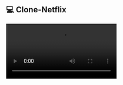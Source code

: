 ## 💻 Clone-Netflix

<video autocontrols src="https://giphy.com/embed/UDHUAyGEFt4PW960MJ">
<h5>Aplicação criada utilizando a Api de filmes.</h5>
## Linguagens utilizadas
<ul>
<li>Html</li>
<li>Css </li>
<li>Javascript</li>
</ul>
<hr>
<p>site que disponibiliza a api: http://www.omdbapi.com </p>
